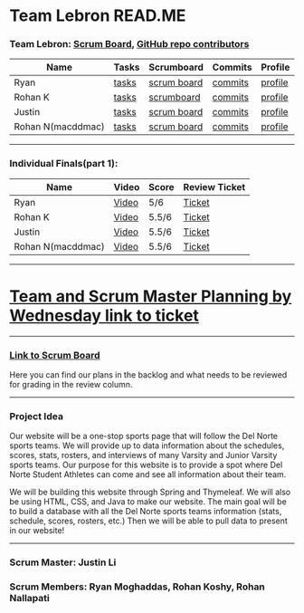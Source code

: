 # Team Lebron READ.ME

### Team Lebron: [Scrum Board](https://github.com/jli615/lebroncs/projects/1), [GitHub repo contributors](https://github.com/jli615/lebroncs/graphs/contributors)
| Name | Tasks | Scrumboard | Commits | Profile |
| --- | --- | --- | --- | --- |
| Ryan | [tasks](https://github.com/jli615/lebroncs/issues?q=assignee%3Aryanmgds+) | [scrum board](https://github.com/jli615/lebroncs/projects/1?card_filter_query=assignee%3Aryanmgds) | [commits](https://github.com/jli615/lebroncs/commits?author=ryanmgds) | [profile](https://github.com/ryanmgds) |
| Rohan K | [tasks](https://github.com/jli615/lebroncs/issues?q=assignee%3Arohankoshy) | [scrumboard](https://github.com/jli615/lebroncs/projects/1?card_filter_query=assignee%3Arohankoshy#card-68534854) | [commits](https://github.com/jli615/lebroncs/commits?author=RohanKoshy) | [profile](https://github.com/RohanKoshy) |
| Justin | [tasks](https://github.com/jli615/lebroncs/issues?q=assignee%3Ajli615) | [scrum board](https://github.com/jli615/lebroncs/projects/1?card_filter_query=assignee%3Ajli615) | [commits](https://github.com/jli615/lebroncs/commits?author=jli615) | [profile](https://github.com/jli615) |
| Rohan N(macddmac) | [tasks](https://github.com/jli615/lebroncs/issues?q=assignee%3Amacddmac) | [scrum board](https://github.com/jli615/lebroncs/projects/1?card_filter_query=assignee%3Amacddmac) | [commits](https://github.com/jli615/lebroncs/commits?author=macddmac) | [profile](https://github.com/macddmac) |


--------------------------------------------------------------------------------------------------------------------------------------------------------------------

### Individual Finals(part 1):
| Name | Video | Score | Review Ticket |
| --- | --- | --- | --- |
| Ryan | [Video](https://youtu.be/f_sfqiaWI3c) | 5/6 | [Ticket](https://github.com/jli615/lebroncs/issues/48) |
| Rohan K | [Video](https://drive.google.com/file/d/16JvHKxiV3wkbgdZnABosz5bFQhlbk7MD/view) | 5.5/6 | [Ticket](https://github.com/jli615/lebroncs/issues/47) |
| Justin | [Video](https://drive.google.com/file/d/1DN5sP2STVwt7llVpu3okvUsDpf0zsgQD/view?usp=sharing) | 5.5/6 | [Ticket](https://github.com/jli615/lebroncs/issues/45) |
| Rohan N(macddmac) | [Video](https://youtu.be/NK_8NJdSe2w) | 5.5/6 | [Ticket](https://github.com/jli615/lebroncs/issues/46) |


--------------------------------------------------------------------------------------------------------------------------------------------------------------------

# [Team and Scrum Master Planning by Wednesday link to ticket](https://github.com/jli615/lebroncs/issues/19)

--------------------------------------------------------------------------------------------------------------------------------------------------------------------

### [Link to Scrum Board](https://github.com/jli615/lebroncs/projects/1)
Here you can find our plans in the backlog and what needs to be reviewed for grading in the review column. 

--------------------------------------------------------------------------------------------------------------------------------------------------------------------

### Project Idea
Our website will be a one-stop sports page that will follow the Del Norte sports teams. We will provide up to data information about the schedules, scores, stats, rosters, and interviews of many Varsity and Junior Varsity sports teams. Our purpose for this website is to provide a spot where Del Norte Student Athletes can come and see all information about their team. 

We will be building this website through Spring and Thymeleaf. We will also be using HTML, CSS, and Java to make our website. The main goal will be to build a database with all the Del Norte sports teams information (stats, schedule, scores, rosters, etc.) Then we will be able to pull data to present in our website!

--------------------------------------------------------------------------------------------------------------------------------------------------------------------

### Scrum Master: Justin Li 
### Scrum Members: Ryan Moghaddas, Rohan Koshy, Rohan Nallapati
